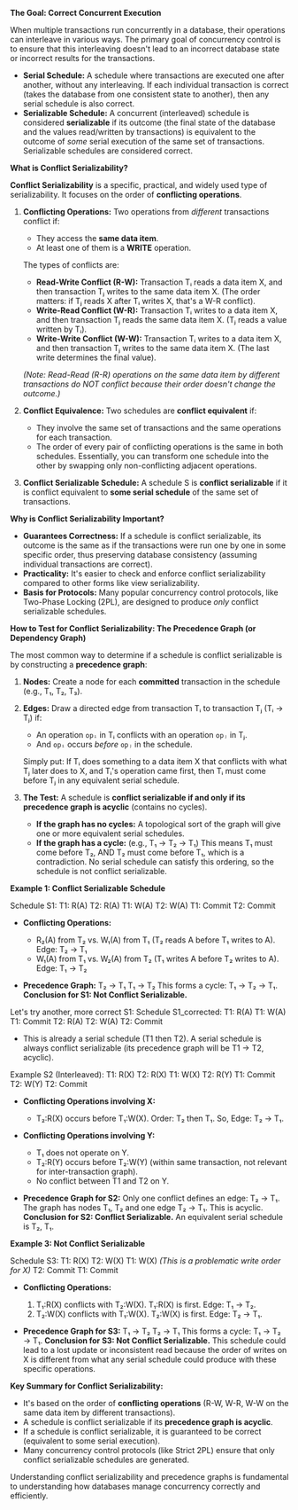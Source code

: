**The Goal: Correct Concurrent Execution**

When multiple transactions run concurrently in a database, their operations can interleave in various ways. The primary goal of concurrency control is to ensure that this interleaving doesn't lead to an incorrect database state or incorrect results for the transactions.

*   **Serial Schedule:** A schedule where transactions are executed one after another, without any interleaving. If each individual transaction is correct (takes the database from one consistent state to another), then any serial schedule is also correct.
*   **Serializable Schedule:** A concurrent (interleaved) schedule is considered **serializable** if its outcome (the final state of the database and the values read/written by transactions) is equivalent to the outcome of *some* serial execution of the same set of transactions. Serializable schedules are considered correct.

**What is Conflict Serializability?**

**Conflict Serializability** is a specific, practical, and widely used type of serializability. It focuses on the order of **conflicting operations**.

1.  **Conflicting Operations:**
    Two operations from *different* transactions conflict if:
    *   They access the **same data item**.
    *   At least one of them is a **WRITE** operation.

    The types of conflicts are:
    *   **Read-Write Conflict (R-W):** Transaction Tᵢ reads a data item X, and then transaction Tⱼ writes to the same data item X. (The order matters: if Tⱼ reads X after Tᵢ writes X, that's a W-R conflict).
    *   **Write-Read Conflict (W-R):** Transaction Tᵢ writes to a data item X, and then transaction Tⱼ reads the same data item X. (Tⱼ reads a value written by Tᵢ).
    *   **Write-Write Conflict (W-W):** Transaction Tᵢ writes to a data item X, and then transaction Tⱼ writes to the same data item X. (The last write determines the final value).

    *(Note: Read-Read (R-R) operations on the same data item by different transactions do NOT conflict because their order doesn't change the outcome.)*

2.  **Conflict Equivalence:**
    Two schedules are **conflict equivalent** if:
    *   They involve the same set of transactions and the same operations for each transaction.
    *   The order of every pair of conflicting operations is the same in both schedules.
    Essentially, you can transform one schedule into the other by swapping only non-conflicting adjacent operations.

3.  **Conflict Serializable Schedule:**
    A schedule S is **conflict serializable** if it is conflict equivalent to **some serial schedule** of the same set of transactions.

**Why is Conflict Serializability Important?**

*   **Guarantees Correctness:** If a schedule is conflict serializable, its outcome is the same as if the transactions were run one by one in some specific order, thus preserving database consistency (assuming individual transactions are correct).
*   **Practicality:** It's easier to check and enforce conflict serializability compared to other forms like view serializability.
*   **Basis for Protocols:** Many popular concurrency control protocols, like Two-Phase Locking (2PL), are designed to produce *only* conflict serializable schedules.

**How to Test for Conflict Serializability: The Precedence Graph (or Dependency Graph)**

The most common way to determine if a schedule is conflict serializable is by constructing a **precedence graph**:

1.  **Nodes:** Create a node for each **committed** transaction in the schedule (e.g., T₁, T₂, T₃).
2.  **Edges:** Draw a directed edge from transaction Tᵢ to transaction Tⱼ (Tᵢ → Tⱼ) if:
    *   An operation `opᵢ` in Tᵢ conflicts with an operation `opⱼ` in Tⱼ.
    *   And `opᵢ` occurs *before* `opⱼ` in the schedule.

    Simply put: If Tᵢ does something to a data item X that conflicts with what Tⱼ later does to X, and Tᵢ's operation came first, then Tᵢ must come before Tⱼ in any equivalent serial schedule.

3.  **The Test:**
    A schedule is **conflict serializable if and only if its precedence graph is acyclic** (contains no cycles).

    *   **If the graph has no cycles:** A topological sort of the graph will give one or more equivalent serial schedules.
    *   **If the graph has a cycle:** (e.g., T₁ → T₂ → T₁) This means T₁ must come before T₂, AND T₂ must come before T₁, which is a contradiction. No serial schedule can satisfy this ordering, so the schedule is not conflict serializable.

**Example 1: Conflict Serializable Schedule**

Schedule S1:
T1: R(A)
T2: R(A)
T1: W(A)
T2: W(A)
T1: Commit
T2: Commit

*   **Conflicting Operations:**
    *   R₂(A) from T₂ vs. W₁(A) from T₁ (T₂ reads A before T₁ writes to A). Edge: T₂ → T₁
    *   W₁(A) from T₁ vs. W₂(A) from T₂ (T₁ writes A before T₂ writes to A). Edge: T₁ → T₂

*   **Precedence Graph:**
    T₂ → T₁
    T₁ → T₂
    This forms a cycle: T₁ → T₂ → T₁.
    **Conclusion for S1: Not Conflict Serializable.**

Let's try another, more correct S1:
Schedule S1_corrected:
T1: R(A)
T1: W(A)
T1: Commit
T2: R(A)
T2: W(A)
T2: Commit

*   This is already a serial schedule (T1 then T2). A serial schedule is always conflict serializable (its precedence graph will be T1 -> T2, acyclic).

Example S2 (Interleaved):
T1: R(X)
T2: R(X)
T1: W(X)
T2: R(Y)
T1: Commit
T2: W(Y)
T2: Commit

*   **Conflicting Operations involving X:**
    *   T₂:R(X) occurs before T₁:W(X). Order: T₂ then T₁. So, Edge: T₂ → T₁.
*   **Conflicting Operations involving Y:**
    *   T₁ does not operate on Y.
    *   T₂:R(Y) occurs before T₂:W(Y) (within same transaction, not relevant for inter-transaction graph).
    *   No conflict between T1 and T2 on Y.

*   **Precedence Graph for S2:**
    Only one conflict defines an edge: T₂ → T₁.
    The graph has nodes T₁, T₂ and one edge T₂ → T₁. This is acyclic.
    **Conclusion for S2: Conflict Serializable.** An equivalent serial schedule is T₂, T₁.

**Example 3: Not Conflict Serializable**

Schedule S3:
T1: R(X)
T2: W(X)
T1: W(X)  *(This is a problematic write order for X)*
T2: Commit
T1: Commit

*   **Conflicting Operations:**
    1.  T₁:R(X) conflicts with T₂:W(X). T₁:R(X) is first. Edge: T₁ → T₂.
    2.  T₂:W(X) conflicts with T₁:W(X). T₂:W(X) is first. Edge: T₂ → T₁.

*   **Precedence Graph for S3:**
    T₁ → T₂
    T₂ → T₁
    This forms a cycle: T₁ → T₂ → T₁.
    **Conclusion for S3: Not Conflict Serializable.** This schedule could lead to a lost update or inconsistent read because the order of writes on X is different from what any serial schedule could produce with these specific operations.

**Key Summary for Conflict Serializability:**

*   It's based on the order of **conflicting operations** (R-W, W-R, W-W on the same data item by different transactions).
*   A schedule is conflict serializable if its **precedence graph is acyclic**.
*   If a schedule is conflict serializable, it is guaranteed to be correct (equivalent to some serial execution).
*   Many concurrency control protocols (like Strict 2PL) ensure that only conflict serializable schedules are generated.

Understanding conflict serializability and precedence graphs is fundamental to understanding how databases manage concurrency correctly and efficiently.